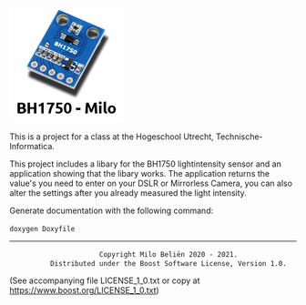 ![test](logo.png?raw=true "Logo")

This is a project for a class at the Hogeschool Utrecht, Technische-Informatica. 

This project includes a libary for the BH1750 lightintensity sensor and an application showing that the libary works. The application returns
the value's you need to enter on your DSLR or Mirrorless Camera, you can also alter the settings after you already measured the light intensity.

Generate documentation with the following command:

`doxygen Doxyfile`

--------------------------------------------------------------------------------------------
                          Copyright Milo Beliën 2020 - 2021.
              Distributed under the Boost Software License, Version 1.0. 
  (See accompanying file LICENSE_1_0.txt or copy at https://www.boost.org/LICENSE_1_0.txt)
